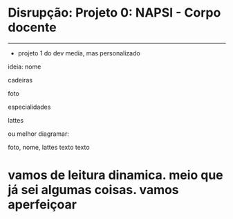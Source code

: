 # Disrupção: Projeto 0: NAPSI - Corpo docente
---
- projeto 1 do dev media, mas personalizado

ideia:
nome

cadeiras

foto

especialidades

lattes

ou melhor diagramar:

foto, nome, lattes
texto texto

#  vamos de leitura dinamica. meio que já sei algumas coisas. vamos aperfeiçoar